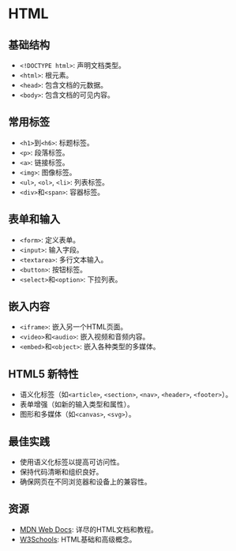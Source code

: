 
# HTML 

## 基础结构
- `<!DOCTYPE html>`: 声明文档类型。
- `<html>`: 根元素。
- `<head>`: 包含文档的元数据。
- `<body>`: 包含文档的可见内容。

## 常用标签
- `<h1>`到`<h6>`: 标题标签。
- `<p>`: 段落标签。
- `<a>`: 链接标签。
- `<img>`: 图像标签。
- `<ul>`, `<ol>`, `<li>`: 列表标签。
- `<div>`和`<span>`: 容器标签。

## 表单和输入
- `<form>`: 定义表单。
- `<input>`: 输入字段。
- `<textarea>`: 多行文本输入。
- `<button>`: 按钮标签。
- `<select>`和`<option>`: 下拉列表。

## 嵌入内容
- `<iframe>`: 嵌入另一个HTML页面。
- `<video>`和`<audio>`: 嵌入视频和音频内容。
- `<embed>`和`<object>`: 嵌入各种类型的多媒体。

## HTML5 新特性
- 语义化标签（如`<article>`, `<section>`, `<nav>`, `<header>`, `<footer>`）。
- 表单增强（如新的输入类型和属性）。
- 图形和多媒体（如`<canvas>`, `<svg>`）。

## 最佳实践
- 使用语义化标签以提高可访问性。
- 保持代码清晰和组织良好。
- 确保网页在不同浏览器和设备上的兼容性。

## 资源
- [MDN Web Docs](https://developer.mozilla.org/en-US/): 详尽的HTML文档和教程。
- [W3Schools](https://www.w3schools.com/): HTML基础和高级概念。
